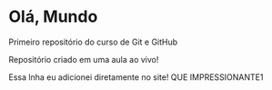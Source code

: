 # Olá, Mundo 
Primeiro repositório do curso de Git e GitHub

Repositório criado em uma aula ao vivo!

Essa lnha eu adicionei diretamente no site! QUE IMPRESSIONANTE1
